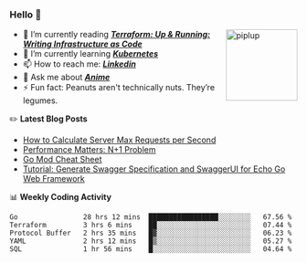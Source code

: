 ### Hello 👋

<img alt="piplup" align="right" width="125px" src="https://media.giphy.com/media/w6YCfXHS6QZjeHlVpI/giphy.gif">

- :book: I’m currently reading **_[Terraform: Up & Running: Writing Infrastructure as Code](https://www.amazon.com/Terraform-Running-Writing-Infrastructure-Code-ebook-dp-B07XKF258P/dp/B07XKF258P)_**
- 🌱 I’m currently learning **_[Kubernetes](https://kubernetes.io/)_**
- 📫 How to reach me: **_[Linkedin](https://www.linkedin.com/in/rizalgowandy/)_**
- 💬 Ask me about **_[Anime](https://www.merriam-webster.com/dictionary/anime)_**
- ⚡ Fun fact: Peanuts aren't technically nuts. They’re legumes.

:pencil2: **Latest Blog Posts**
<!-- BLOG-POST-LIST:START -->
- [How to Calculate Server Max Requests per Second](https://medium.com/@rizalgowandy/how-to-calculate-server-max-requests-per-second-38a39bb96a85?source=rss-5763b0f1aba6------2)
- [Performance Matters: N+1 Problem](https://medium.com/@rizalgowandy/performance-matters-n-1-problem-a6a072525149?source=rss-5763b0f1aba6------2)
- [Go Mod Cheat Sheet](https://medium.com/@rizalgowandy/go-mod-cheat-sheet-2a79efc10a52?source=rss-5763b0f1aba6------2)
- [Tutorial: Generate Swagger Specification and SwaggerUI for Echo Go Web Framework](https://medium.com/@rizalgowandy/tutorial-generate-swagger-specification-and-swaggerui-for-echo-go-web-framework-3ac33afc77e2?source=rss-5763b0f1aba6------2)
<!-- BLOG-POST-LIST:END -->

📊 **Weekly Coding Activity**
<!--START_SECTION:waka-->
```text
Go                28 hrs 12 mins  █████████████████░░░░░░░░   67.56 % 
Terraform         3 hrs 6 mins    ██░░░░░░░░░░░░░░░░░░░░░░░   07.44 % 
Protocol Buffer   2 hrs 35 mins   █▓░░░░░░░░░░░░░░░░░░░░░░░   06.23 % 
YAML              2 hrs 12 mins   █▒░░░░░░░░░░░░░░░░░░░░░░░   05.27 % 
SQL               1 hr 56 mins    █░░░░░░░░░░░░░░░░░░░░░░░░   04.64 % 
```
<!--END_SECTION:waka-->
